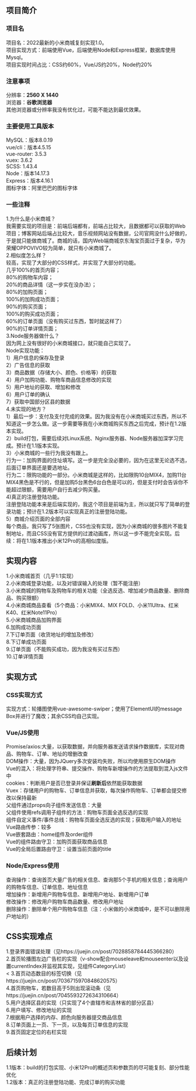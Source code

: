 ## 项目简介
### 项目名
项目名：2022最新的小米商城复刻实现1.0。<br>
项目实现方式：前端使用Vue，后端使用Node和Express框架，数据库使用Mysql。<br>
项目实现时间占比：CSS约60%，Vue/JS约20%，Node约20%<br>
### 注意事项
分辨率：**2560 X 1440**<br>
浏览器：**谷歌浏览器**<br>
其他浏览器或分辨率我没有优化过，可能不能达到最优效果。<br>
### 主要使用工具版本
MySQL：版本8.0.19<br>
vue/cli：版本4.5.15<br>
vue-router: 3.5.3<br>
vuex: 3.6.2<br>
SCSS: 1.43.4<br>
Node：版本14.17.3<br>
Express：版本4.16.1<br>
图标字体：阿里巴巴的图标字体<br>
### 一些注释
1.为什么是小米商城？<br>
我需要实现的项目是：前端后端都有，前端占比较大，且数据都可以获取的Web项目；博客网站后端占比较大，音乐视频网站没有数据，公司官网没什么好做的，于是就只能做商城了。商城的话，国内Web端商城京东淘宝页面过于复杂，华为荣耀OPPOVIVO较为简单，就只有小米商城了。<br>
2.相似度怎么样？<br>
较高，实现了大部分的CSS样式，并实现了大部分的功能。<br>
几乎100%的首页内容；<br>
80%的购物车内容；<br>
20%的商品详情（这一步实在没办法）；<br>
80%的加购页面；<br>
100%的加购成功页面；<br>
90%的购买页面；<br>
100%的购买成功页面；<br>
60%的订单页面（没有购买过东西，暂时就这样了）<br>
90%的订单详情页面；<br>
3.Node服务器做什么？<br>
因为网上没有很好的小米商城接口，就只能自己实现了。<br>
Node实现功能：<br>
1）用户信息的保存及登录<br>
2）广告信息的获取<br>
3）商品数据（存储大小、颜色、价格等）的获取<br>
4）用户加购功能、购物车商品信息修改的实现<br>
5）用户地址的获取、增加和修改<br>
6）用户订单的确认<br>
7）获取中国部分区县的数据<br>
4.未实现的地方？<br>
1）最后一步：支付及支付完成的效果。因为我没有在小米商城买过东西，所以不知道这一步怎么做。这一步需要等我在小米商城购买东西之后完成，预计在1.2版本实现。<br>
2）build打包，需要后续对Linux系统、Nginx服务器、Node服务器加深学习完成。预计在1.1版本实现。<br>
3）小米商城的一些行为我没有跟上。<br>
行为一：加购界面的住址填写。这一步是完全没必要的，因为在这里无论选不选，后面订单界面还是要选地址。<br>
行为二：限购功能的一部分。小米商城是这样的，比如限购10台MIX4，加购11台MIX4黑色是不行的，但是加购5台黑色6台白色是可以的，但是支付时会告诉你不能超过限额，需要用户自行去减少购买量。<br>
4)真正的注册登陆功能。<br>
注册登陆功能本来是后端实现的，我这个项目是前端为主，所以就只写了简单的登录功能；预计在1.2版本可以实现真正的注册登陆功能。<br>
5）商城介绍页面的全部内容<br>
每个商品，我只写了5张图片，CSS也没有实现，因为小米商城的很多图片不能复制地址，而且CSS没有官方提供的过渡动画库，所以这一步不能完全实现。后续：将在1.1版本推出小米12Pro的高相似度版。<br>
## 实现内容<br>
1.小米商城首页（几乎1:1实现）<br>
2.小米商城登录功能，以及对错误输入的处理（暂不能注册）<br>
3.小米商城的购物车及购物车的相关功能（全选反选、增加减少商品数量、删除商品、购买限额）<br>
4.小米商城商品查看（5个商品：小米MIX4、MIX FOLD、小米11Ultra、红米K40、红米Note11Pro）<br>
5.小米商城商品加购界面<br>
6.加购成功页面<br>
7.下订单页面（收货地址的增加及修改）<br>
8.下订单成功页面<br>
9.订单页面（不能购买成功，因为我没有买过东西）<br>
10.订单详情页面<br>
## 实现方式
### CSS实现方式
实现方式：轮播图使用vue-awesome-swiper；使用了ElementUI的message Box并进行了魔改；其余CSS均自己实现。
### Vue/JS使用
Promise/axios:大量，以获取数据，并向服务器发送请求操作数据库，实现对商品、购物车、订单、地址的增删改查<br>
DOM操作：大量，因为JQuery多次安装均失败，所以均使用原生DOM操作<br>
Vue的混入：将处理字符串、提交操作、购物车新增操作的方法提取到混入js文件中<br>
cookies：判断用户是否已登录并保证**刷新后**依然能获取数据<br>
Vuex：存储用户的购物车、订单信息并获取，每次操作购物车、订单都会提交修改以保持最新<br>
父组件通过props向子组件发送信息：大量<br>
父组件使用refs调用子组件的方法：购物车页面全选反选的实现<br>
组件自定义事件/事件总线：购物车页面全选反选的实现；获取用户输入的地址<br>
Vue路由传参：较多<br>
Vue嵌套路由：home组件及order组件<br>
Vue的组件路由守卫：加购页面获取商品信息<br>
Vue的全局后置路由守卫：设置当前页面的title<br>
### Node/Express使用
查询操作：查询首页大量广告的相关信息、查询那5个手机的相关信息；查询用户的购物车信息、订单信息、地址信息<br>
增加操作：新增用户购物车信息、新增用户地址、新增用户订单<br>
修改操作：修改用户购物车商品数量、修改用户地址<br>
删除操作：删除单个用户购物车信息（注：小米做的小米商城中，是不可以删除用户地址的）<br>
## CSS实现难点
1.登录界面错误处理（见https://juejin.cn/post/7028858784445366280）<br>
2.首页轮播图左边广告栏的实现（v-show配合mouseleave和mouseenter以及设置currentIndex并监视其实现，见组件CategoryList）<br><
3.首页动态数目的标签切换（见https://juejin.cn/post/7036715970848620575）<br>
4.首页购物车，若数目高于5则出现滚动条（见https://juejin.cn/post/7045593272634310664）<br>
5.用户选择区县的实现（只实现了4个直辖市和吉林省的部分区县）<br>
6.用户填写、修改地址的实现<br>
7.根据用户选择的内存、颜色向服务器提交商品信息<br>
8.订单页面上一页、下一页，以及每页订单信息的实现<br>
9.首页固定定位的右栏实现<br>
## 后续计划
1.1版本：build的打包实现、小米12Pro的概述页和参数页的尽可能复刻、部分性能优化<br>
1.2版本：真正的注册登陆功能、完成订单的购买功能<br>
